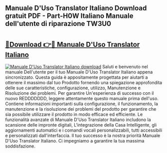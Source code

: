 ## Manuale D'Uso Translator Italiano Download gratuit PDF - Part-H0W Italiano Manuale dell'utente di riparazione TW3U0

# <h2><a href="http://dfgds1.blite.top/?on=Manuale+D%27Uso+Translator+Italiano">🔗Download 👉🔴 Manuale D'Uso Translator Italiano</a></h2>

[![Manuale D'Uso Translator Italiano download](https://i.imgur.com/lujVjoI.png)](http://dfgds1.blite.top/?on=Manuale+D%27Uso+Translator+Italiano)
Saluti e benvenuto nel manuale Dell'utente per il tuo Manuale D'Uso Translator Italiano appena sincronizzato. Questa guida è appositamente progettata per aiutarti a ottenere il massimo dal tuo Prodotto fornendo una spiegazione approfondita delle sue caratteristiche, configurazione, utilizzo, Manutenzione e Risoluzione dei problemi. Per garantire Un'esperienza di successo con il nuovo REDDDDDDD, leggere attentamente questo manuale prima dell'uso. Contiene informazioni importanti sulla configurazione, il funzionamento, la manutenzione e la risoluzione dei problemi del prodotto per garantire che sia possibile utilizzare il prodotto in modo efficace ed efficiente. Le funzionalità avanzate di Manuale D'Uso Translator Italiano includono la scansione delle impronte digitali, L'integrazione della Casa Intelligente, gli aggiornamenti automatici e i comandi vocali personalizzabili, tutti accessibili e personalizzati dall'interfaccia. Il tuo successo è la nostra priorità Manuale D'Uso Translator Italiano. Ci impegniamo a garantire la tua massima soddisfazione.
